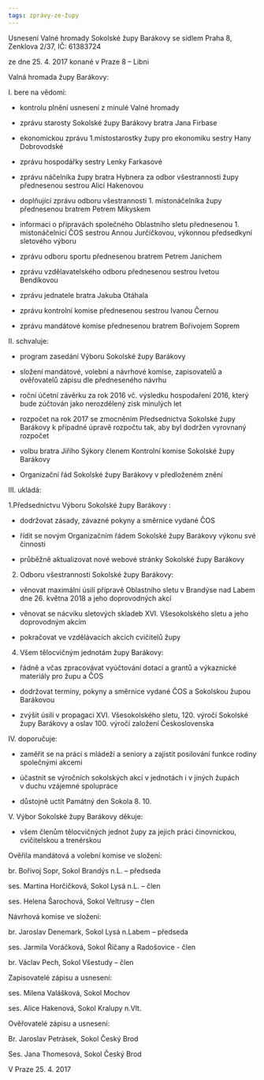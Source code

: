 ```yaml
---
tags: zprávy-ze-župy
---
```


Usnesení Valné hromady Sokolské župy Barákovy se sídlem Praha 8, Zenklova 2/37, IČ: 61383724

ze dne 25. 4. 2017 konané v Praze 8 – Libni

Valná hromada župy Barákovy:

I. bere na vědomí:

- kontrolu plnění usnesení z minulé Valné hromady

- zprávu starosty Sokolské župy Barákovy bratra Jana Firbase

- ekonomickou zprávu 1.místostarostky župy pro ekonomiku sestry Hany Dobrovodské

- zprávu hospodářky sestry Lenky Farkasové

- zprávu náčelníka župy bratra Hybnera za odbor všestrannosti župy přednesenou sestrou Alicí Hakenovou

- doplňující zprávu odboru všestrannosti 1. místonáčelníka župy přednesenou bratrem Petrem Mikyskem

- informaci o přípravách společného Oblastního sletu přednesenou 1. místonáčelnicí ČOS sestrou Annou Jurčíčkovou, výkonnou předsedkyní sletového výboru

- zprávu odboru sportu přednesenou bratrem Petrem Janichem

- zprávu vzdělavatelského odboru přednesenou sestrou Ivetou Bendíkovou

- zprávu jednatele bratra Jakuba Otáhala

- zprávu kontrolní komise přednesenou sestrou Ivanou Černou

- zprávu mandátové komise přednesenou bratrem Bořivojem Soprem

II. schvaluje:

- program zasedání Výboru Sokolské župy Barákovy

- složení mandátové, volební a návrhové komise, zapisovatelů a ověřovatelů zápisu dle předneseného návrhu

- roční účetní závěrku za rok 2016 vč. výsledku hospodaření 2016, který bude zúčtován jako nerozdělený zisk minulých let

- rozpočet na rok 2017 se zmocněním Předsednictva Sokolské župy Barákovy k případné úpravě rozpočtu tak, aby byl dodržen vyrovnaný rozpočet

- volbu bratra Jiřího Sýkory členem Kontrolní komise Sokolské župy Barákovy

- Organizační řád Sokolské župy Barákovy v předloženém znění



III. ukládá:

1.Předsednictvu Výboru Sokolské župy Barákovy :

- dodržovat zásady, závazné pokyny a směrnice vydané ČOS

- řídit se novým Organizačním řádem Sokolské župy Barákovy výkonu své činnosti

- průběžně aktualizovat nové webové stránky Sokolské župy Barákovy

2. Odboru všestrannosti Sokolské župy Barákovy:

- věnovat maximální úsilí přípravě Oblastního sletu v Brandýse nad Labem dne 26. května 2018 a jeho doprovodných akcí

- věnovat se nácviku sletových skladeb XVI. Všesokolského sletu a jeho doprovodným akcím

- pokračovat ve vzdělávacích akcích cvičitelů župy

4. Všem tělocvičným jednotám župy Barákovy:

- řádně a včas zpracovávat vyúčtování dotací a grantů a výkaznické materiály pro župu a ČOS

- dodržovat termíny, pokyny a směrnice vydané ČOS a Sokolskou župou Barákovou

- zvýšit úsilí v propagaci XVI. Všesokolského sletu, 120. výročí Sokolské župy Barákovy a oslav 100. výročí založení Československa

IV. doporučuje:

- zaměřit se na práci s mládeží a seniory a zajistit posilování funkce rodiny společnými akcemi

- účastnit se výročních sokolských akcí v jednotách i v jiných župách v duchu vzájemné spolupráce

- důstojně uctít Památný den Sokola 8. 10.

V. Výbor Sokolské župy Barákovy děkuje:

- všem členům tělocvičných jednot župy za jejich práci činovnickou, cvičitelskou a trenérskou

Ověřila mandátová a volební komise ve složení:

br. Bořivoj Sopr, Sokol Brandýs n.L. – předseda

ses. Martina Horčičková, Sokol Lysá n.L. – člen

ses. Helena Šarochová, Sokol Veltrusy – člen

Návrhová komise ve složení:

br. Jaroslav Denemark, Sokol Lysá n.Labem – předseda

ses. Jarmila Voráčková, Sokol Říčany a Radošovice - člen

br. Václav Pech, Sokol Všestudy – člen

Zapisovatelé zápisu a usnesení:

ses. Milena Valášková, Sokol Mochov

ses. Alice Hakenová, Sokol Kralupy n.Vlt.

Ověřovatelé zápisu a usnesení:

Br. Jaroslav Petrásek, Sokol Český Brod

Ses. Jana Thomesová, Sokol Český Brod

V Praze 25. 4. 2017